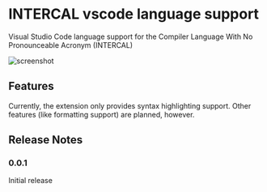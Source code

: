 # INTERCAL vscode language support

Visual Studio Code language support for the Compiler Language With No Pronounceable Acronym (INTERCAL)

![screenshot](https://cdn.discordapp.com/attachments/862080674927083545/862812857465045002/unknown.png)

## Features

Currently, the extension only provides syntax highlighting support. Other features (like formatting support) are planned, however.


## Release Notes

### 0.0.1

Initial release
